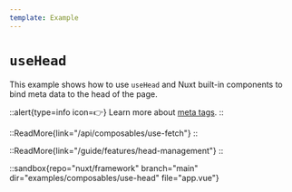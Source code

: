 ```yaml
---
template: Example
---
```


# `useHead`

This example shows how to use `useHead` and Nuxt built-in components to bind meta data to the head of the page.

::alert{type=info icon=👉}
Learn more about [meta tags](/api/composables/use-meta).
::

::ReadMore{link="/api/composables/use-fetch"}
::

::ReadMore{link="/guide/features/head-management"}
::

::sandbox{repo="nuxt/framework" branch="main" dir="examples/composables/use-head" file="app.vue"}

